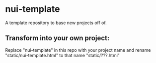# nui-template
A template repository to base new projects off of.

## Transform into your own project:
Replace "nui-template" in this repo with your project name and rename "static/nui-template.html" to that name "static/???.html"